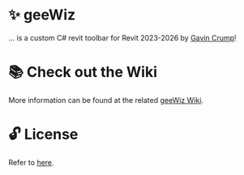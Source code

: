# ✨ geeWiz
 ... is a custom C# revit toolbar for Revit 2023-2026 by [Gavin Crump](https://github.com/aussieBIMguru/geeWiz/wiki/1.0-%E2%80%90-About#about-the-author)!

# 📚 Check out the Wiki
More information can be found at the related [geeWiz Wiki](https://github.com/aussieBIMguru/geeWiz/wiki).

# 🔓 License
Refer to [here](https://github.com/aussieBIMguru/geeWiz/tree/main?tab=MIT-1-ov-file).
